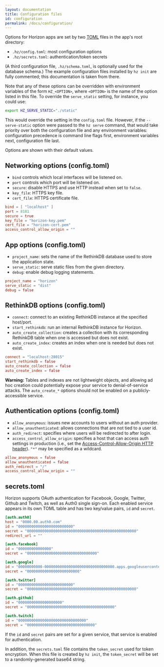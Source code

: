 ```yaml
---
layout: documentation
title: Configuration files
id: configuration
permalink: /docs/configuration/
---
```


Options for Horizon apps are set by two [TOML][] files in the app's root directory:

* `.hz/config.toml`: most configuration options
* `.hz/secrets.toml`: authentication/token secrets

(A third configuration file, `.hz/schema.toml`, is optionally used for the database schema.) The example configuration files installed by `hz init` are fully commented; this documentation is taken from there.

[TOML]: https://github.com/toml-lang/toml

Note that any of these options can be overridden with environment variables of the form `HZ_<OPTION>`, where `<OPTION>` is the name of the option listed in this file. To override the `serve_static` setting, for instance, you could use:

```sh
export HZ_SERVE_STATIC="./static"
```

This would override the setting in the `config.toml` file. However, if the `--serve-static` option were passed to the `hz serve` command, that would take priority over both the configuration file and any environment variables: configuration precedence is command line flags first, environment variables next, configuration file last.

Options are shown with their default values.

## Networking options (config.toml)

* `bind` controls which local interfaces will be listened on.
* `port` controls which port will be listened on.
* `secure`: disable HTTPS and use HTTP instead when set to `false`.
* `key_file`: HTTPS key file.
* `cert_file`: HTTPS certificate file.

```toml
bind = [ "localhost" ]
port = 8181
secure = true
key_file = "horizon-key.pem"
cert_file = "horizon-cert.pem"
access_control_allow_origin = ""
```

## App options (config.toml)

* `project_name`: sets the name of the RethinkDB database used to store the application state.
* `serve_static`: serve static files from the given directory.
* `debug`: enable debug logging statements.

```toml
project_name = "horizon"
serve_static = "dist"
debug = false
```

## RethinkDB options (config.toml)

* `connect`: connect to an existing RethinkDB instance at the specified host/port.
* `start_rethinkdb`: run an internal RethinkDB instance for Horizon.
* `auto_create_collection`: creates a collection with its corresponding RethinkDB table when one is accessed but does not exist.
* `auto_create_index`: creates an index when one is needed but does not exist.

```toml
connect = "localhost:28015"
start_rethinkdb = false
auto_create_collection = false
auto_create_index = false
```

__Warning:__ Tables and indexes are not lightweight objects, and allowing ad hoc creation could potentially expose your service to denial-of-service attacks. The `auto_create_*` options should not be enabled on a publicly-accessible service.

## Authentication options (config.toml)

* `allow_anonymous`: issues new accounts to users without an auth provider.
* `allow_unauthenticated`: allows connections that are not tied to a user id.
* `auth_redirect`: specifies where users will be redirected to after login.
* `access_control_allow_origin`: specifies a host that can access auth settings in production (i.e., set the [Access-Control-Allow-Origin HTTP header][acao]). `"*"` may be specified as a wildcard.

[acao]: https://developer.mozilla.org/en-US/docs/Web/HTTP/Access_control_CORS#Access-Control-Allow-Origin

```toml
allow_anonymous = false
allow_unauthenticated = false
auth_redirect = "/"
access_control_allow_origin = ""
```

## secrets.toml

Horizon supports OAuth authentication for Facebook, Google, Twitter, Github and Twitch, as well as Auth0 single sign-on. Each enabled service appears in its own TOML table and has two key/value pairs, `id` and `secret`.

```toml
[auth.auth0]
host = "0000.00.auth0.com"
id = "0000000000000000000000000"
secret = "00000000000000000000000000000000000000000000000000"
redirect_url = ""

[auth.facebook]
id = "000000000000000"
secret = "00000000000000000000000000000000"

[auth.google]
id = "00000000000-00000000000000000000000000000000.apps.googleusercontent.com"
secret = "000000000000000000000000"

[auth.twitter]
id = "0000000000000000000000000"
secret = "00000000000000000000000000000000000000000000000000"

[auth.github]
id = "00000000000000000000"
secret = "0000000000000000000000000000000000000000"

[auth.twitch]
id = "0000000000000000000000000000000"
secret = "0000000000000000000000000000000"
```

If the `id` and `secret` pairs are set for a given service, that service is enabled for authentication.

In addition, the `secrets.toml` file contains the `token_secret` used for token encryption. When this file is created by `hz init`, the `token_secret` will be set to a randomly-generated base64 string.
